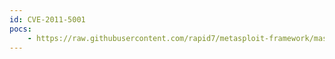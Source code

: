 ```yaml
---
id: CVE-2011-5001
pocs:
    - https://raw.githubusercontent.com/rapid7/metasploit-framework/master/modules/exploits/windows/misc/trendmicro_cmdprocessor_addtask.rb
---
```

